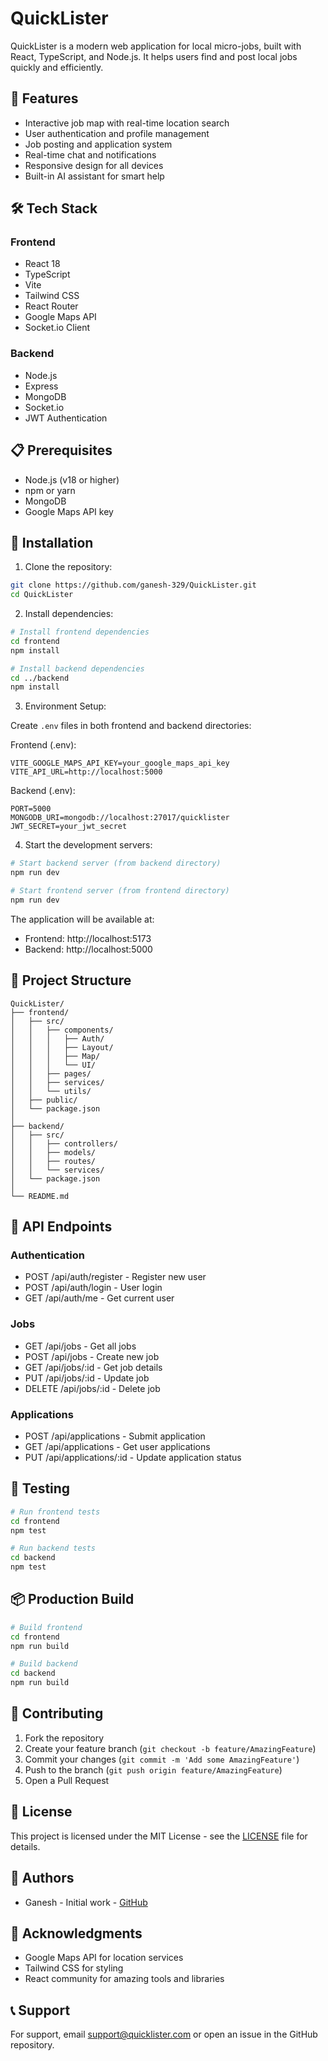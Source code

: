 # QuickLister

QuickLister is a modern web application for local micro-jobs, built with React, TypeScript, and Node.js. It helps users find and post local jobs quickly and efficiently.

## 🚀 Features

- Interactive job map with real-time location search
- User authentication and profile management
- Job posting and application system
- Real-time chat and notifications
- Responsive design for all devices
- Built-in AI assistant for smart help

## 🛠 Tech Stack

### Frontend
- React 18
- TypeScript
- Vite
- Tailwind CSS
- React Router
- Google Maps API
- Socket.io Client

### Backend
- Node.js
- Express
- MongoDB
- Socket.io
- JWT Authentication

## 📋 Prerequisites

- Node.js (v18 or higher)
- npm or yarn
- MongoDB
- Google Maps API key

## 🔧 Installation

1. Clone the repository:
```bash
git clone https://github.com/ganesh-329/QuickLister.git
cd QuickLister
```

2. Install dependencies:
```bash
# Install frontend dependencies
cd frontend
npm install

# Install backend dependencies
cd ../backend
npm install
```

3. Environment Setup:

Create `.env` files in both frontend and backend directories:

Frontend (.env):
```env
VITE_GOOGLE_MAPS_API_KEY=your_google_maps_api_key
VITE_API_URL=http://localhost:5000
```

Backend (.env):
```env
PORT=5000
MONGODB_URI=mongodb://localhost:27017/quicklister
JWT_SECRET=your_jwt_secret
```

4. Start the development servers:

```bash
# Start backend server (from backend directory)
npm run dev

# Start frontend server (from frontend directory)
npm run dev
```

The application will be available at:
- Frontend: http://localhost:5173
- Backend: http://localhost:5000

## 📁 Project Structure

```
QuickLister/
├── frontend/
│   ├── src/
│   │   ├── components/
│   │   │   ├── Auth/
│   │   │   ├── Layout/
│   │   │   ├── Map/
│   │   │   └── UI/
│   │   ├── pages/
│   │   ├── services/
│   │   └── utils/
│   ├── public/
│   └── package.json
│
├── backend/
│   ├── src/
│   │   ├── controllers/
│   │   ├── models/
│   │   ├── routes/
│   │   └── services/
│   └── package.json
│
└── README.md
```

## 🔑 API Endpoints

### Authentication
- POST /api/auth/register - Register new user
- POST /api/auth/login - User login
- GET /api/auth/me - Get current user

### Jobs
- GET /api/jobs - Get all jobs
- POST /api/jobs - Create new job
- GET /api/jobs/:id - Get job details
- PUT /api/jobs/:id - Update job
- DELETE /api/jobs/:id - Delete job

### Applications
- POST /api/applications - Submit application
- GET /api/applications - Get user applications
- PUT /api/applications/:id - Update application status

## 🧪 Testing

```bash
# Run frontend tests
cd frontend
npm test

# Run backend tests
cd backend
npm test
```

## 📦 Production Build

```bash
# Build frontend
cd frontend
npm run build

# Build backend
cd backend
npm run build
```

## 🤝 Contributing

1. Fork the repository
2. Create your feature branch (`git checkout -b feature/AmazingFeature`)
3. Commit your changes (`git commit -m 'Add some AmazingFeature'`)
4. Push to the branch (`git push origin feature/AmazingFeature`)
5. Open a Pull Request

## 📝 License

This project is licensed under the MIT License - see the [LICENSE](LICENSE) file for details.

## 👥 Authors

- Ganesh - Initial work - [GitHub](https://github.com/ganesh-329)

## 🙏 Acknowledgments

- Google Maps API for location services
- Tailwind CSS for styling
- React community for amazing tools and libraries

## 📞 Support

For support, email support@quicklister.com or open an issue in the GitHub repository.
